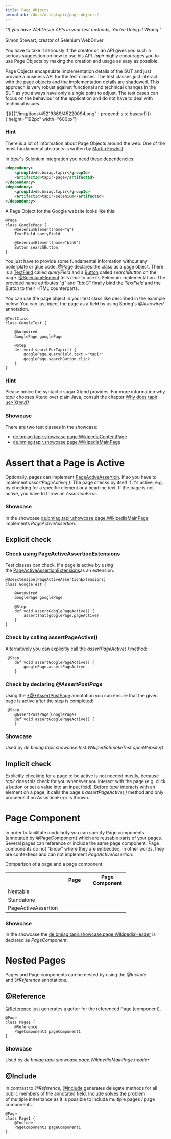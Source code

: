 ```yaml
---
title: Page Objects
permalink: /docs/usingtapir/page-objects/
---
```


<div class="panel panel-default">
    <div class="panel-body">
    <i>"If you have WebDriver APIs in your test methods, You're Doing
    It Wrong."</i>
    <br/><br/>
    Simon Stewart, creator of Selenium WebDriver
    </div>
</div>

You have to take it seriously if the creator on an API gives you such a
serious suggestion on how to use his API. <i>tapir</i> highly encourages you to
use Page Objects by making the creation and usage as easy as possible.

Page Objects encapsulate implementation details of the SUT and just
provide a business API for the test classes. The test classes just
interact with the page objects and the implementation details are
shadowed. This approach is very robust against functional and technical
changes in the SUT as you always have only a single point to adjust. The
test cases can focus on the behaviour of the application and do not have
to deal with technical issues.

![]({{"/img/docs/45219869/45220094.png" | prepend: site.baseurl}}){:height="192px" width="600px"}

<div class="panel panel-info">
  <div class="panel-heading">
    <h3 class="panel-title"><span class="fa fa-info-circle"></span> Hint</h3>
  </div>
  <div class="panel-body">
  There is a lot of information about Page Objects around the web. One of
  the most fundamental abstracts is written by <a href="https://martinfowler.com/bliki/PageObject.html">Martin
  Fowler]</a>.
  </div>
</div>

In <i>tapir</i>'s Selenium integration you need these dependencies:

``` xml
<dependency>
    <groupId>de.bmiag.tapir</groupId>
    <artifactId>tapir-page</artifactId>
</dependency>
<dependency>
    <groupId>de.bmiag.tapir</groupId>
    <artifactId>tapir-selenium</artifactId>
</dependency>
```

A Page Object for the Google website looks like this:

``` xtend
@Page
class GooglePage {
    @SeleniumElement(name="q")
    TextField queryField

    @SeleniumElement(name="btnG")
    Button searchButton
}
```

You just have to provide some fundamental information without any
boilerplate or glue
code. [@Page](https://psbm-mvnrepo-p.intranet.kiel.bmiag.de/tapir/latest/apidocs/de/bmiag/tapir/page/annotation/Page.html)
declares the class as a page object. There is a
[TextField](https://psbm-mvnrepo-p.intranet.kiel.bmiag.de/tapir/latest/apidocs/de/bmiag/tapir/htmlbasic/api/TextField.html) called
*queryField* and a
[Button](https://psbm-mvnrepo-p.intranet.kiel.bmiag.de/tapir/latest/apidocs/de/bmiag/tapir/htmlbasic/api/Button.html) called
*searchButton* on the
page. [@SeleniumElement](https://psbm-mvnrepo-p.intranet.kiel.bmiag.de/tapir/latest/apidocs/de/bmiag/tapir/selenium/annotation/SeleniumElement.html)
tells <i>tapir</i> to use its Selenium implementation. The provided name
attributes *"g"* and *"btnG"* finally bind the *TextField* and the
*Button* to their HTML counterparts.

You can use the page object in your test class like described in the
example below. You can just inject the page as a field by using Spring's
*@Autowired* annotation.

``` xtend
@TestClass
class GoogleTest {

    @Autowired
    GooglePage googlePage

    @Step
    def void searchForTapir() {
        googlePage.queryField.text ="tapir"
        googlePage.searchButton.click
    }
}
```

<div class="panel panel-info">
  <div class="panel-heading">
    <h3 class="panel-title"><span class="fa fa-info-circle"></span> Hint</h3>
  </div>
  <div class="panel-body">
  Please notice the syntactic sugar Xtend provides. For more information
  why <i>tapir</i> chooses Xtend over plain Java, consult the chapter <a href="{{"/docs/usingtapir/xtend/" | prepend: site.baseurl}}">Why does
  tapir use Xtend?</a>.
  </div>
</div>

<div class="panel panel-info">
  <div class="panel-heading">
    <h3 class="panel-title"><span class="fa fa-info-circle"></span> Showcase</h3>
  </div>
  <div class="panel-body">
  There are two test classes in the showcase:
  <ul>
    <li><a href="https://psbm-mvnrepo-p.intranet.kiel.bmiag.de/tapir/latest/apidocs/de/bmiag/tapir/showcase/page/WikipediaContentPage.htmlt">de.bmiag.tapir.showcase.page.WikipediaContentPage</a></li>
    <li><a href="https://psbm-mvnrepo-p.intranet.kiel.bmiag.de/tapir/latest/apidocs/de/bmiag/tapir/showcase/page/WikipediaMainPage.html">de.bmiag.tapir.showcase.page.WikipediaMainPage</a></li>
  </ul>
  </div>
</div>


#  Assert that a Page is Active

Optionally, pages can implement
[PageActiveAssertion](https://psbm-mvnrepo-p.intranet.kiel.bmiag.de/tapir/latest/apidocs/de/bmiag/tapir/page/annotation/PageActiveAssertion.html).
If so you have to implement *assertPageActive( )*. The page checks by
itself if it's active, e.g. by checking for a specific element or a
headline text. If the page is not active, you have to throw an
*AssertionError*.

<div class="panel panel-info">
  <div class="panel-heading">
    <h3 class="panel-title"><span class="fa fa-info-circle"></span> Showcase</h3>
  </div>
  <div class="panel-body">
  In the showcase
  <a href="https://psbm-mvnrepo-p.intranet.kiel.bmiag.de/tapir/latest/apidocs/de/bmiag/tapir/showcase/page/WikipediaMainPage.html">de.bmiag.tapir.showcase.page.WikipediaMainPage</a> implements <i>PageActiveAssertion</i>.
  </div>
</div>

## Explicit check

### Check using PageActiveAssertionExtensions

Test classes can check, if a page is active by using
the [PageActiveAssertionExtensions](https://psbm-mvnrepo-p.intranet.kiel.bmiag.de/tapir/latest/apidocs/de/bmiag/tapir/page/extensions/PageActiveAssertionExtensions.html)as
an extension.

``` xtend
@UseExtension(PageActiveAssertionExtensions)
class GoogleTest {

    @Autowired
    GooglePage googlePage

    @Step
    def void assertGooglePageActive() {
        assertThat(googlePage.pageActive)
    }
}
```

### Check by calling assertPageActive()

Alternatively you can explicitly call the *assertPageActive( )* method:

``` xtend
 @Step
    def void assertGooglePageActive() {
        googlePage.assertPageActive
    }
```

### Check by declaring *@AssertPostPage*

Using
the [*@*AssertPostPage](https://psbm-mvnrepo-p.intranet.kiel.bmiag.de/tapir/latest/apidocs/de/bmiag/tapir/page/annotation/AssertPostPage.html)
annotation you can ensure that the given page is active after the step
is completed:

``` xtend
 @Step
    @AssertPostPage(GooglePage)
    def void assertGooglePageActive() {
    }
```

<div class="panel panel-info">
  <div class="panel-heading">
    <h3 class="panel-title"><span class="fa fa-info-circle"></span> Showcase</h3>
  </div>
  <div class="panel-body">
    Used by <i>de.bmiag.tapir.showcase.test.WikipediaSmokeTest.openWebsite()</i>
  </div>
</div>

## Implicit check

Explicitly checking for a page to be active is not needed mostly,
because <i>tapir</i> does this check for you whenever you interact with the
page (e.g. click a button or set a value into an input field). Before
<i>tapir</i> interacts with an element on a page, it calls the page's
*assertPageActive( )* method and only proceeds if no AssertionError is
thrown.

# Page Component

In order to facilitate modularity you can specify Page components
(annotated by
[@PageComponent](https://psbm-mvnrepo-p.intranet.kiel.bmiag.de/tapir/latest/apidocs/de/bmiag/tapir/page/annotation/PageComponent.html)) which
are reusable parts of your pages. Several pages can reference or include
the same page component. Page components do not "know" where they are
embedded, in other words, they are contextless and can not implement
*PageActiveAssertion*.

Comparison of a page and a page component:

<table style="width: 75%">
  <colgroup>
    <col style="width: 33%" />
    <col style="width: 33%" />
    <col style="width: 33%" />
  </colgroup>

  <tr class="header">
    <th></th>
    <th style="text-align: center;">Page</th>
    <th style="text-align: center;">Page Component</th>
  </tr>

  <tr>
    <td>Nestable</td>
    <td style="text-align: center;"><div class="fa fa-check"/></td>
    <td style="text-align: center;"><div class="fa fa-check"/></td>
  </tr>

  <tr>
    <td>Standalone</td>
    <td style="text-align: center;"><div class="fa fa-check"/></td>
    <td style="text-align: center;"><div class="fa fa-times"/></td>
  </tr>

  <tr>
    <td>PageActiveAssertion</td>
    <td style="text-align: center;"><div class="fa fa-check"/></td>
    <td style="text-align: center;"><div class="fa fa-times"/></td>
  </tr>
</table>

<div class="panel panel-info">
  <div class="panel-heading">
    <h3 class="panel-title"><span class="fa fa-info-circle"></span> Showcase</h3>
  </div>
  <div class="panel-body">
  In the showcase the
  <a href="https://psbm-mvnrepo-p.intranet.kiel.bmiag.de/tapir/latest/apidocs/de/bmiag/tapir/showcase/page/WikipediaHeader.html">de.bmiag.tapir.showcase.page.WikipediaHeader</a>
  is declared as <i>PageComponent</i>.
  </div>
</div>

# Nested Pages

Pages and Page components can be nested by using the *@Include*
and *@Reference* annotations.

## @Reference

[@Reference](https://psbm-mvnrepo-p.intranet.kiel.bmiag.de/tapir/latest/apidocs/de/bmiag/tapir/core/annotation/reference/Reference.html)
just generates a getter for the referenced Page (component).

``` xtend
@Page
class Page1 {
    @Reference
    PageComponent1 pageComponent1
}
```

<div class="panel panel-info">
  <div class="panel-heading">
    <h3 class="panel-title"><span class="fa fa-info-circle"></span> Showcase</h3>
  </div>
  <div class="panel-body">
  Used by <i>de.bmiag.tapir.showcase.page.WikipediaMainPage.header</i>
  </div>
</div>



## @Include

In contrast
to *@Reference,* [@Include](https://psbm-mvnrepo-p.intranet.kiel.bmiag.de/tapir/latest/apidocs/de/bmiag/tapir/core/annotation/include/Include.html)
generates delegate methods for all public members of the annotated
field. Include solves the problem of multiple inheritance as it is
possible to include multiple pages / page components.

``` xtend
@Page
class Page1 {
    @Include
    PageComponent1 pageComponent1
}
```
